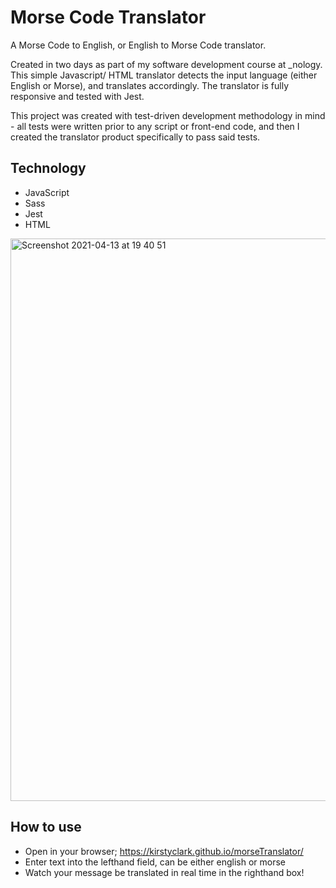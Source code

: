 # Morse Code Translator

A Morse Code to English, or English to Morse Code translator. 

Created in two days as part of my software development course at _nology. This simple Javascript/ HTML translator detects the input language (either English or Morse), and translates accordingly. The translator is fully responsive and tested with Jest. 

This project was created with test-driven development methodology in mind - all tests were written prior to any script or front-end code, and then I created the translator product specifically to pass said tests. 

## Technology 
- JavaScript
- Sass
- Jest
- HTML

<img width="900" alt="Screenshot 2021-04-13 at 19 40 51" src="https://user-images.githubusercontent.com/77169410/114603990-5037f400-9c90-11eb-8847-88a68d671293.png">

## How to use
- Open in your browser; https://kirstyclark.github.io/morseTranslator/
- Enter text into the lefthand field, can be either english or morse
- Watch your message be translated in real time in the righthand box!
